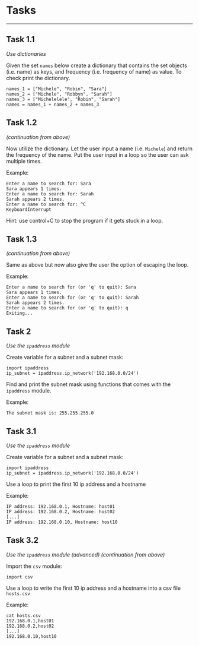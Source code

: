 # Tasks

---

## Task 1.1
_Use dictionaries_

Given the set `names` below create a dictionary that contains the set objects (i.e. name) as keys, and frequency (i.e. frequency of name) as value.
To check print the dictionary.

```
names_1 = ["Michele", "Robin", "Sara"]
names_2 = ["Michele", "Robbyn", "Sarah"]
names_3 = ["Michelelele", "Robin", "Sarah"]
names = names_1 + names_2 + names_3
```

## Task 1.2
_(continuation from above)_

Now utilize the dictionary.
Let the user input a name (i.e. `Michele`) and return the frequency of the name.
Put the user input in a loop so the user can ask multiple times.

Example:

```
Enter a name to search for: Sara
Sara appears 1 times.
Enter a name to search for: Sarah
Sarah appears 2 times.
Enter a name to search for: ^C
KeyboardInterrupt
```

Hint: use control+C to stop the program if it gets stuck in a loop.

## Task 1.3
_(continuation from above)_

Same as above but now also give the user the option of escaping the loop.

Example:

```
Enter a name to search for (or 'q' to quit): Sara
Sara appears 1 times.
Enter a name to search for (or 'q' to quit): Sarah
Sarah appears 2 times.
Enter a name to search for (or 'q' to quit): q
Exiting...
```

## Task 2
_Use the `ipaddress` module_

Create variable for a subnet and a subnet mask:

```
import ipaddress
ip_subnet = ipaddress.ip_network('192.168.0.0/24')
```

Find and print the subnet mask using functions that comes with the `ipaddress` module.

Example:

```
The subnet mask is: 255.255.255.0
```

## Task 3.1
_Use the `ipaddress` module_

Create variable for a subnet and a subnet mask:

```
import ipaddress
ip_subnet = ipaddress.ip_network('192.168.0.0/24')
```

Use a loop to print the first 10 ip address and a hostname

Example:

```
IP address: 192.168.0.1, Hostname: host01
IP address: 192.168.0.2, Hostname: host02
[...]
IP address: 192.168.0.10, Hostname: host10
```

## Task 3.2
_Use the `ipaddress` module (advanced)_
_(continuation from above)_

Import the `csv` module:

```
import csv
```

Use a loop to write the first 10 ip address and a hostname into a csv file `hosts.csv`

Example:

```
cat hosts.csv
192.168.0.1,host01
192.168.0.2,host02
[...]
192.168.0.10,host10
```
